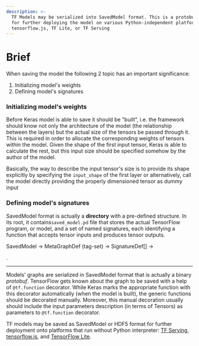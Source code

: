 ```yaml
---
description: >-
  TF Models may be serialized into SavedModel format. This is a protobuf used
  for further deploying the model on various Python-independent platforms like
  tensorflow.js, TF Lite, or TF Serving
---
```


# Brief

When saving the model the following 2 topic has an important significance:

1. Initializing model's weights
2. Defining model's signatures

### Initializing model's weights

Before Keras model is able to save it should be "built", i.e. the framework should know not only the architecture of the model \(the relationship between the layers\) but the actual size of the tensors be passed through it. This is required in order to allocate the corresponding weights of tensors within the model. Given the shape of the first input tensor, Keras is able to calculate the rest, but this input size should be specified somehow by the author of the model.

Basically, the way to describe the input tensor's size is to provide its shape explicitly by specifying the `input_shape` of the first layer or alternatively, call the model directly providing the properly dimensioned tensor as dummy input

### Defining model's signatures

SavedModel format is actually a **directory** with a pre-defined structure. In its root, it contains`saved_model.pd` file that stores the actual TensorFlow program, or model, and a set of named signatures, each identifying a function that accepts tensor inputs and produces tensor outputs.

SavedModel -&gt; MetaGraphDef \(tag-set\) -&gt; SignatureDef\[\] -&gt; 

.  

----

Models' graphs are serialized in SavedModel format that is actually a binary _protobuf_. TensorFlow gets known about the graph to be saved with a help of `@tf.function` decorator. While Keras marks the appropriate function with this decorator automatically \(when the model is built\), the generic functions should be decorated manually. Moreover, this manual decoration usually should include the input parameters description \(in terms of Tensors\) as parameters to `@tf.function` decorator. 



TF models may be saved as SavedModel or HDF5 format for further deployment onto platforms that run without Python interpreter: [TF Serving](https://www.tensorflow.org/tfx/tutorials/serving/rest_simple), [tensorflow.js](https://www.tensorflow.org/js/tutorials), and [TensorFlow Lite](https://www.tensorflow.org/lite/guide).



